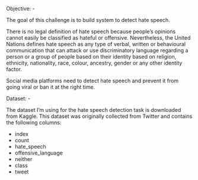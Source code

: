 Objective: -

The goal of this challenge is to build system to detect hate speech.

There is no legal definition of hate speech because people’s opinions cannot easily be classified as hateful or offensive. Nevertheless, the United Nations defines hate speech as any type of verbal, written or behavioural communication that can attack or use discriminatory language regarding a person or a group of people based on their identity based on religion, ethnicity, nationality, race, colour, ancestry, gender or any other identity factor.

Social media platforms need to detect hate speech and prevent it from going viral or ban it at the right time.

Dataset: -

The dataset I’m using for the hate speech detection task is downloaded from Kaggle. This dataset was originally collected from Twitter and contains the following columns:

- index
- count
- hate_speech
- offensive_language
- neither
- class
- tweet
